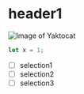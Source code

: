 # header1 #
![Image of Yaktocat](https://octodex.github.com/images/yaktocat.png)

``` javascript
let x = 1;
``` 

- [ ] selection1
- [ ] selection2
- [ ] selection3
